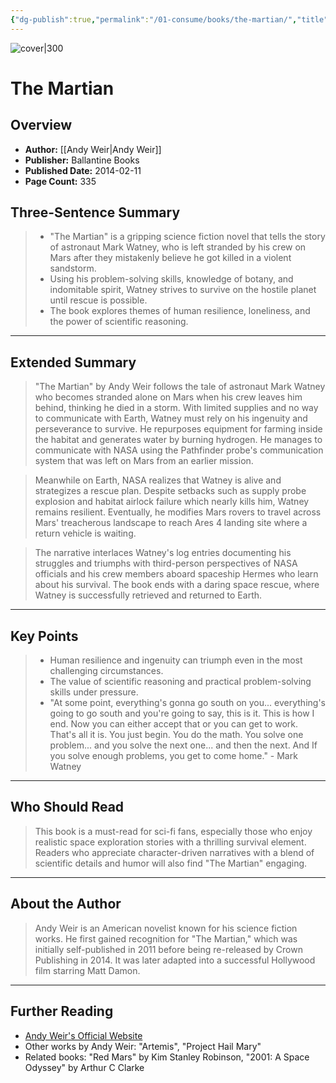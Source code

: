 ```yaml
---
{"dg-publish":true,"permalink":"/01-consume/books/the-martian/","title":"The Martian","tags":["science-fiction","problem-solving","resilience","science"]}
---
```


![cover|300](http://books.google.com/books/content?id=MQeHAAAAQBAJ&printsec=frontcover&img=1&zoom=1&edge=curl&source=gbs_api)

# The Martian

## Overview
- **Author:** [[Andy Weir\|Andy Weir]]  <!-- Link to the author's page -->
- **Publisher:** Ballantine Books
- **Published Date:** 2014-02-11
- **Page Count:** 335

## Three-Sentence Summary
> - "The Martian" is a gripping science fiction novel that tells the story of astronaut Mark Watney, who is left stranded by his crew on Mars after they mistakenly believe he got killed in a violent sandstorm.
> - Using his problem-solving skills, knowledge of botany, and indomitable spirit, Watney strives to survive on the hostile planet until rescue is possible.
> - The book explores themes of human resilience, loneliness, and the power of scientific reasoning.

---

## Extended Summary
> "The Martian" by Andy Weir follows the tale of astronaut Mark Watney who becomes stranded alone on Mars when his crew leaves him behind, thinking he died in a storm. With limited supplies and no way to communicate with Earth, Watney must rely on his ingenuity and perseverance to survive. He repurposes equipment for farming inside the habitat and generates water by burning hydrogen. He manages to communicate with NASA using the Pathfinder probe's communication system that was left on Mars from an earlier mission.

> Meanwhile on Earth, NASA realizes that Watney is alive and strategizes a rescue plan. Despite setbacks such as supply probe explosion and habitat airlock failure which nearly kills him, Watney remains resilient. Eventually, he modifies Mars rovers to travel across Mars' treacherous landscape to reach Ares 4 landing site where a return vehicle is waiting.

> The narrative interlaces Watney's log entries documenting his struggles and triumphs with third-person perspectives of NASA officials and his crew members aboard spaceship Hermes who learn about his survival. The book ends with a daring space rescue, where Watney is successfully retrieved and returned to Earth.

---

## Key Points
> - Human resilience and ingenuity can triumph even in the most challenging circumstances.
> - The value of scientific reasoning and practical problem-solving skills under pressure.
> - "At some point, everything's gonna go south on you... everything's going to go south and you're going to say, this is it. This is how I end. Now you can either accept that or you can get to work. That's all it is. You just begin. You do the math. You solve one problem... and you solve the next one... and then the next. And If you solve enough problems, you get to come home." - Mark Watney

---

## Who Should Read
> This book is a must-read for sci-fi fans, especially those who enjoy realistic space exploration stories with a thrilling survival element. Readers who appreciate character-driven narratives with a blend of scientific details and humor will also find "The Martian" engaging.

---

## About the Author
> Andy Weir is an American novelist known for his science fiction works. He first gained recognition for "The Martian," which was initially self-published in 2011 before being re-released by Crown Publishing in 2014. It was later adapted into a successful Hollywood film starring Matt Damon.

---

## Further Reading
- [Andy Weir's Official Website](http://www.andyweirauthor.com/)
- Other works by Andy Weir: "Artemis", "Project Hail Mary"
- Related books: "Red Mars" by Kim Stanley Robinson, "2001: A Space Odyssey" by Arthur C Clarke

